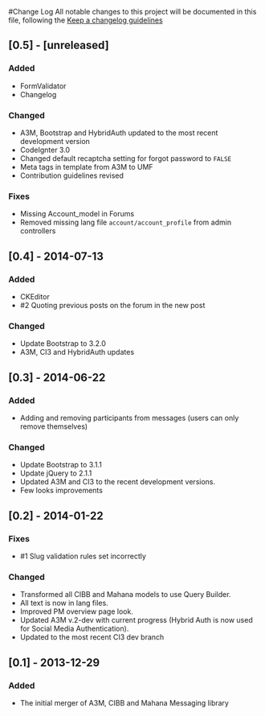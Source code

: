 #Change Log
All notable changes to this project will be documented in this file, following the [Keep a changelog guidelines](https://github.com/olivierlacan/keep-a-changelog)

## [0.5] - [unreleased]
### Added
* FormValidator
* Changelog

### Changed
* A3M, Bootstrap and HybridAuth updated to the most recent development version
* CodeIgnter 3.0
* Changed default recaptcha setting for forgot password to `FALSE`
* Meta tags in template from A3M to UMF
* Contribution guidelines revised

### Fixes
* Missing Account_model in Forums
* Removed missing lang file `account/account_profile` from admin controllers

## [0.4] - 2014-07-13
### Added
* CKEditor
* #2 Quoting previous posts on the forum in the new post

### Changed
* Update Bootstrap to 3.2.0
* A3M, CI3 and HybridAuth updates

## [0.3] - 2014-06-22
### Added
* Adding and removing participants from messages (users can only remove themselves)

### Changed
* Update Bootstrap to 3.1.1
* Update jQuery to 2.1.1
* Updated A3M and CI3 to the recent development versions.
* Few looks improvements

## [0.2] - 2014-01-22
### Fixes
* #1 Slug validation rules set incorrectly

### Changed
* Transformed all CIBB and Mahana models to use Query Builder.
* All text is now in lang files.
* Improved PM overview page look.
* Updated A3M v.2-dev with current progress (Hybrid Auth is now used for Social Media Authentication).
* Updated to the most recent CI3 dev branch

## [0.1] - 2013-12-29
### Added
* The initial merger of A3M, CIBB and Mahana Messaging library

